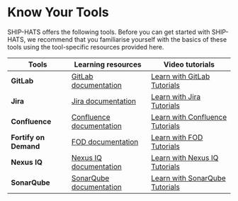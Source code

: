 # Know Your Tools


SHIP-HATS offers the following tools. Before you can get started with SHIP-HATS, we recommend that you familiarise yourself with the basics of these tools using the tool-specific resources provided here.


|**Tools**|**Learning resources**|**Video tutorials**|
|---|---|---|
**GitLab**|[GitLab documentation](https://docs.gitlab.com/)|[Learn with GitLab Tutorials](https://docs.gitlab.com/ee/tutorials/)
**Jira**|[Jira documentation](https://www.atlassian.com/software/jira/guides/getting-started/overview)|[Learn with Jira Tutorials](https://www.youtube.com/watch?v=bvU1Plc31WQ)
**Confluence**|[Confluence documentation](https://www.atlassian.com/software/confluence/guides/get-started/confluence-overview)|[Learn with Confluence Tutorials](https://www.youtube.com/watch?v=EVgeukYoHZ4)
**Fortify on Demand**|[FOD documentation](https://sgp.fortify.com/Docs/en/index.htm)|[Learn with FOD Tutorials](https://www.youtube.com/watch?v=3pqc-vSr0Yo)
**Nexus IQ**|[Nexus IQ documentation](https://www.sonatype.com/nexus-iq-server)|[Learn with Nexus IQ Tutorials](https://www.youtube.com/watch?v=jYgZcs1TwQ8)
**SonarQube**|[SonarQube documentation](https://docs.sonarqube.org/latest/)|[Learn with SonarQube Tutorials](https://www.sonarqube.org/sonarqube-9-5/)